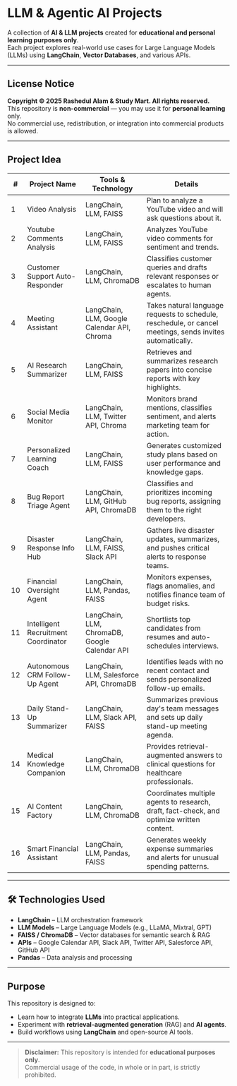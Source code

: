 # LLM & Agentic AI Projects

A collection of **AI & LLM projects** created for **educational and personal learning purposes only**.  
Each project explores real-world use cases for Large Language Models (LLMs) using **LangChain**, **Vector Databases**, and various APIs.

---

## License Notice
**Copyright © 2025 Rashedul Alam & Study Mart. All rights reserved.**  
This repository is **non-commercial** — you may use it for **personal learning** only.  
No commercial use, redistribution, or integration into commercial products is allowed.

---

## Project Idea

| #  | Project Name | Tools & Technology | Details |
|----|--------------|--------------------|---------|
| 1  | Video Analysis | LangChain, LLM, FAISS | Plan to analyze a YouTube video and will ask questions about it. |
| 2  | Youtube Comments Analysis | LangChain, LLM, FAISS | Analyzes YouTube video comments for sentiment and trends. |
| 3  | Customer Support Auto-Responder | LangChain, LLM, ChromaDB | Classifies customer queries and drafts relevant responses or escalates to human agents. |
| 4  | Meeting Assistant | LangChain, LLM, Google Calendar API, Chroma | Takes natural language requests to schedule, reschedule, or cancel meetings, sends invites automatically. |
| 5  | AI Research Summarizer | LangChain, LLM, FAISS | Retrieves and summarizes research papers into concise reports with key highlights. |
| 6  | Social Media Monitor | LangChain, LLM, Twitter API, Chroma | Monitors brand mentions, classifies sentiment, and alerts marketing team for action. |
| 7  | Personalized Learning Coach | LangChain, LLM, FAISS | Generates customized study plans based on user performance and knowledge gaps. |
| 8  | Bug Report Triage Agent | LangChain, LLM, GitHub API, ChromaDB | Classifies and prioritizes incoming bug reports, assigning them to the right developers. |
| 9  | Disaster Response Info Hub | LangChain, LLM, FAISS, Slack API | Gathers live disaster updates, summarizes, and pushes critical alerts to response teams. |
| 10 | Financial Oversight Agent | LangChain, LLM, Pandas, FAISS | Monitors expenses, flags anomalies, and notifies finance team of budget risks. |
| 11 | Intelligent Recruitment Coordinator | LangChain, LLM, ChromaDB, Google Calendar API | Shortlists top candidates from resumes and auto-schedules interviews. |
| 12 | Autonomous CRM Follow-Up Agent | LangChain, LLM, Salesforce API, ChromaDB | Identifies leads with no recent contact and sends personalized follow-up emails. |
| 13 | Daily Stand-Up Summarizer | LangChain, LLM, Slack API, FAISS | Summarizes previous day's team messages and sets up daily stand-up meeting agenda. |
| 14 | Medical Knowledge Companion | LangChain, LLM, ChromaDB | Provides retrieval-augmented answers to clinical questions for healthcare professionals. |
| 15 | AI Content Factory | LangChain, LLM, ChromaDB | Coordinates multiple agents to research, draft, fact-check, and optimize written content. |
| 16 | Smart Financial Assistant | LangChain, LLM, Pandas, FAISS | Generates weekly expense summaries and alerts for unusual spending patterns. |

---

## 🛠 Technologies Used
- **LangChain** – LLM orchestration framework  
- **LLM Models** – Large Language Models (e.g., LLaMA, Mixtral, GPT)  
- **FAISS / ChromaDB** – Vector databases for semantic search & RAG  
- **APIs** – Google Calendar API, Slack API, Twitter API, Salesforce API, GitHub API  
- **Pandas** – Data analysis and processing  

---

## Purpose
This repository is designed to:
- Learn how to integrate **LLMs** into practical applications.
- Experiment with **retrieval-augmented generation** (RAG) and **AI agents**.
- Build workflows using **LangChain** and open-source AI tools.

---

> **Disclaimer:** This repository is intended for **educational purposes only**.  
> Commercial usage of the code, in whole or in part, is strictly prohibited.
